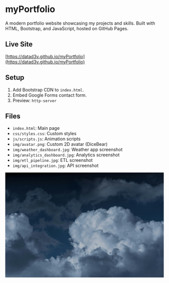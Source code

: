 # myPortfolio

A modern portfolio website showcasing my projects and skills. Built with HTML, Bootstrap, and JavaScript, hosted on GitHub Pages.

## Live Site
[https://datad3v.github.io/myPortfolio](https://datad3v.github.io/myPortfolio)

## Setup
1. Add Bootstrap CDN to `index.html`.
2. Embed Google Forms contact form.
3. Preview: `http-server`

## Files
- `index.html`: Main page
- `css/styles.css`: Custom styles
- `js/scripts.js`: Animation scripts
- `img/avatar.png`: Custom 2D avatar (DiceBear)
- `img/weather_dashboard.jpg`: Weather app screenshot
- `img/analytics_dashboard.jpg`: Analytics screenshot
- `img/etl_pipeline.jpg`: ETL screenshot
- `img/api_integration.jpg`: API screenshot

![Portfolio Screenshot](img/weather_dashboard.jpg)